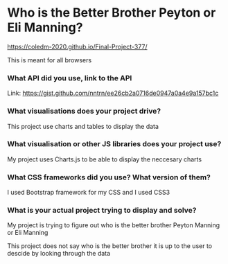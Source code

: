 # Who is the Better Brother Peyton or Eli Manning?
https://coledm-2020.github.io/Final-Project-377/

This is meant for all browsers

### What API did you use, link to the API
Link: https://gist.github.com/nntrn/ee26cb2a0716de0947a0a4e9a157bc1c
### What visualisations does your project drive?
This project use charts and tables to display the data
### What visualisation or other JS libraries does your project use?
My project uses Charts.js to be able to display the neccesary charts
### What CSS frameworks did you use? What version of them?
I used Bootstrap framework for my CSS and I used CSS3
### What is your actual project trying to display and solve?
My project is trying to figure out who is the better brother Peyton Manning or Eli Manning

This project does not say who is the better brother it is up to the user to descide by looking through the data
